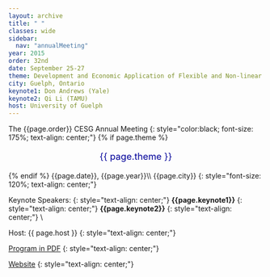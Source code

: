 ```yaml
---
layout: archive
title: " "
classes: wide
sidebar:
  nav: "annualMeeting"
year: 2015
order: 32nd
date: September 25-27
theme: Development and Economic Application of Flexible and Non-linear Econometric Models
city: Guelph, Ontario
keynote1: Don Andrews (Yale)
keynote2: Qi Li (TAMU)
host: University of Guelph
---
```

The {{page.order}} CESG Annual Meeting
{: style="color:black; font-size: 175%; text-align: center;"}
{% if page.theme %}
<p style="font-size:130%; text-align:center; color:#000099">{{ page.theme }}</p>
{% endif %}
{{page.date}}, {{page.year}}\\
{{page.city}}
{: style="font-size: 120%; text-align: center;"}

 Keynote Speakers: 
{: style="text-align: center;"}
**{{page.keynote1}}**
{: style="text-align: center;"}
**{{page.keynote2}}** 
{: style="text-align: center;"}
\\

Host: {{ page.host }}
{: style="text-align: center;"}

[Program in PDF](/assets/pdf/cesg-program-{{page.year}}.pdf)
{: style="text-align: center;"}

<a href="http://cesg2015.org/" target="_blank">Website</a>
{: style="text-align: center;"}
